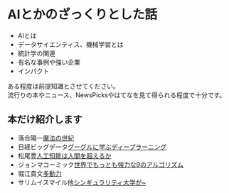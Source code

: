 # AIとかのざっくりとした話
- AIとは
- データサイエンティス、機械学習とは
- 統計学の関連
- 有名な事例や強い企業
- インパクト

ある程度は前提知識とさせてください。  
流行りの本やニュース、NewsPicksやはてなを見て得られる程度で十分です。

## 本だけ紹介します
- 落合陽一[魔法の世紀](http://amzn.asia/cIA7HJK)
- 日経ビッグデータ[グーグルに学ぶディープラーニング](http://amzn.asia/6cN40AB)
- 松尾豊[人工知能は人間を超えるか](http://amzn.asia/cEoHaEC)
- ジョンマコーミック[世界でもっとも強力な9のアルゴリズム](http://amzn.asia/izmmLmk)
- 堀江貴文[多動力](http://amzn.asia/84Mn67b)
- サリムイスマイル他[シンギュラリティ大学が~](http://amzn.asia/0Vj2LkP)
